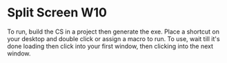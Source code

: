 # Split Screen W10 
To run, build the CS in a project then generate the exe. Place a shortcut on your desktop and double click or assign a macro to run. To use, wait till it's done loading then click into your first window, then clicking into the next window. 
